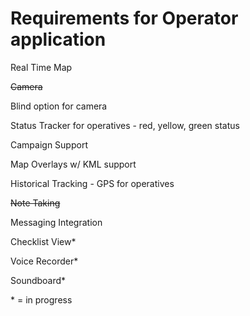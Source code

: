 # Requirements for Operator application

Real Time Map

~~Camera~~

Blind option for camera

Status Tracker for operatives - red, yellow, green status

Campaign Support

Map Overlays w/ KML support

Historical Tracking - GPS for operatives

~~Note Taking~~

Messaging Integration

Checklist View*

Voice Recorder*

Soundboard*

\* = in progress
